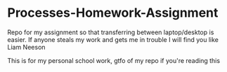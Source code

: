 # Processes-Homework-Assignment
Repo for my assignment so that transferring between laptop/desktop is easier. If anyone steals my work and gets me in trouble I will find you like Liam Neeson

This is for my personal school work, gtfo of my repo if you're reading this

